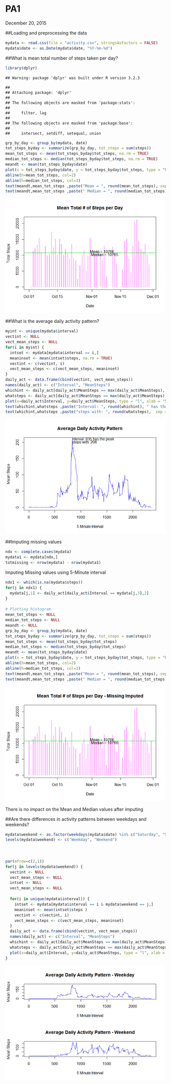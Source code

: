 # PA1
  
December 20, 2015  


##Loading and preprocessing the data

```r
mydata <- read.csv(file = "activity.csv", stringsAsFactors = FALSE)
mydata$date <- as.Date(mydata$date, "%Y-%m-%d")
```

##What is mean total number of steps taken per day?

```r
library(dplyr)
```

```
## Warning: package 'dplyr' was built under R version 3.2.3
```

```
## 
## Attaching package: 'dplyr'
## 
## The following objects are masked from 'package:stats':
## 
##     filter, lag
## 
## The following objects are masked from 'package:base':
## 
##     intersect, setdiff, setequal, union
```

```r
grp_by_day <- group_by(mydata, date) 
tot_steps_byday <- summarize(grp_by_day, tot_steps = sum(steps))
mean_tot_steps <- mean(tot_steps_byday$tot_steps, na.rm = TRUE)
median_tot_steps <- median(tot_steps_byday$tot_steps, na.rm = TRUE)
meandt <- mean(tot_steps_byday$date)
plot(x = tot_steps_byday$date, y = tot_steps_byday$tot_steps, type = "h", xlab = "Date", ylab = "Total Steps", main = "Mean Total # of Steps per Day", col=6)
abline(h=mean_tot_steps, col=2)
abline(h=median_tot_steps, col=3)
text(meandt,mean_tot_steps ,paste("Mean = ", round(mean_tot_steps), sep = ""),  adj = c(0, 0))
text(meandt,mean_tot_steps ,paste(" Median = ", round(median_tot_steps), sep = ""),  adj = c(0, 1))
```

![](MyPA1_files/figure-html/unnamed-chunk-2-1.png) 



##What is the average daily activity pattern?

```r
myint <- unique(mydata$interval)
vectint <- NULL
vect_mean_steps <- NULL
for(i in myint) {
  intset <- mydata[mydata$interval == i,]
  meaninset <- mean(intset$steps, na.rm = TRUE)
  vectint <- c(vectint, i)
  vect_mean_steps <- c(vect_mean_steps, meaninset)
}
daily_act <- data.frame(cbind(vectint, vect_mean_steps)) 
names(daily_act) <- c("Interval", "MeanSteps")
whichint <- daily_act[daily_act$MeanSteps == max(daily_act$MeanSteps), 1]
whatsteps <- daily_act[daily_act$MeanSteps == max(daily_act$MeanSteps), 2]
plot(x=daily_act$Interval, y=daily_act$MeanSteps, type = "l", xlab = "5 Minute Interval", ylab = "Mean Steps", main = "Average Daily Activity Pattern", col=4)
text(whichint,whatsteps ,paste("Interval: ", round(whichint), " has the peak ", sep = ""),  adj = c(0, 0))
text(whichint,whatsteps ,paste("steps with: ", round(whatsteps),  sep = ""),  adj = c(0, 1))
```

![](MyPA1_files/figure-html/unnamed-chunk-3-1.png) 

##Imputing missing values


```r
ndx <- complete.cases(mydata)
mydata1 <- mydata[ndx,]
totmissing <- nrow(mydata) - nrow(mydata1)
```


Imputing Missing values using 5-Minute interval


```r
ndx1 <- which(is.na(mydata$steps))
for(j in ndx1) {
  mydata[j,1] <- daily_act[daily_act$Interval == mydata[j,3],2]
}

# Plotting histogram
mean_tot_steps <- NULL
median_tot_steps <- NULL
meandt <- NULL
grp_by_day <- group_by(mydata, date) 
tot_steps_byday <- summarize(grp_by_day, tot_steps = sum(steps))
mean_tot_steps <- mean(tot_steps_byday$tot_steps)
median_tot_steps <- median(tot_steps_byday$tot_steps)
meandt <- mean(tot_steps_byday$date)
plot(x = tot_steps_byday$date, y = tot_steps_byday$tot_steps, type = "h", xlab = "Date", ylab = "Total Steps", main = "Mean Total # of Steps per Day - Missing Imputed", col=6)
abline(h=mean_tot_steps, col=2)
abline(h=median_tot_steps, col=3)
text(meandt,mean_tot_steps ,paste("Mean = ", round(mean_tot_steps), sep = ""),  adj = c(0, 0))
text(meandt,mean_tot_steps ,paste(" Median = ", round(median_tot_steps), sep = ""),  adj = c(0, 1))
```

![](MyPA1_files/figure-html/unnamed-chunk-5-1.png) 

There is no impact on the Mean and Median values after imputing

##Are there differences in activity patterns between weekdays and weekends?


```r
mydata$weekend <- as.factor(weekdays(mydata$date) %in% c("Saturday", "Sunday")) 
levels(mydata$weekend) <- c("Weekday", "Weekend")



par(mfrow=c(2,1))
for(j in levels(mydata$weekend)) {
  vectint <- NULL
  vect_mean_steps <- NULL
  intset <- NULL
  vect_mean_steps <- NULL
  
  for(i in unique(mydata$interval)) {
    intset <- mydata[mydata$interval == i & mydata$weekend == j,]
    meaninset <- mean(intset$steps )
    vectint <- c(vectint, i)
    vect_mean_steps <- c(vect_mean_steps, meaninset)
  }
  daily_act <- data.frame(cbind(vectint, vect_mean_steps)) 
  names(daily_act) <- c("Interval", "MeanSteps")
  whichint <- daily_act[daily_act$MeanSteps == max(daily_act$MeanSteps), 1]
  whatsteps <- daily_act[daily_act$MeanSteps == max(daily_act$MeanSteps), 2]
  plot(x=daily_act$Interval, y=daily_act$MeanSteps, type = "l", xlab = "5 Minute Interval", ylab = "Mean Steps", main = paste("Average Daily Activity Pattern - ", j, sep = "" ), col=4)
}
```

![](MyPA1_files/figure-html/unnamed-chunk-6-1.png) 
